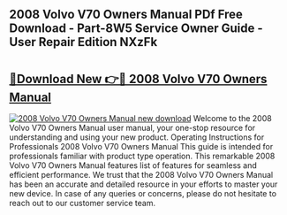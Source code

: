 ## 2008 Volvo V70 Owners Manual PDf Free Download - Part-8W5 Service Owner Guide - User Repair Edition NXzFk

# <h2><a href="http://bc32408.oget.top/?id=2008+Volvo+V70+Owners+Manual">🔗Download New 👉🔴 2008 Volvo V70 Owners Manual</a></h2>

[![2008 Volvo V70 Owners Manual new download](https://i.imgur.com/5g1atiW.png)](http://bc32408.oget.top/?id=2008+Volvo+V70+Owners+Manual)
Welcome to the 2008 Volvo V70 Owners Manual user manual, your one-stop resource for understanding and using your new product. Operating Instructions for Professionals 2008 Volvo V70 Owners Manual This guide is intended for professionals familiar with product type operation. This remarkable 2008 Volvo V70 Owners Manual features list of features for seamless and efficient performance. We trust that the 2008 Volvo V70 Owners Manual has been an accurate and detailed resource in your efforts to master your new device. In case of any queries or concerns, please do not hesitate to reach out to our customer service team.
